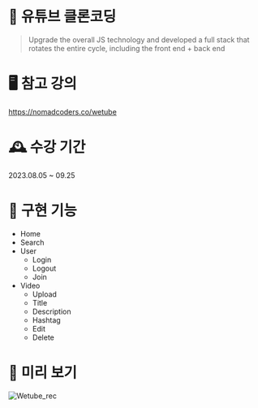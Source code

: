 # 🔆 유튜브 클론코딩

> Upgrade the overall JS technology and developed a full stack that rotates the entire cycle, including the front end + back end

# 🖥️ 참고 강의

https://nomadcoders.co/wetube

# 🕰️ 수강 기간

2023.08.05 ~ 09.25

# 💪 구현 기능

- Home
- Search
- User
  - Login
  - Logout
  - Join
- Video
  - Upload
  - Title
  - Description
  - Hashtag
  - Edit
  - Delete

# 👀 미리 보기

![Wetube_rec](https://github.com/EUNCHAEv1006/wetube-reloaded/assets/129070298/9b7b1fc8-54fe-4cc6-9aa0-015687aafcfb)
